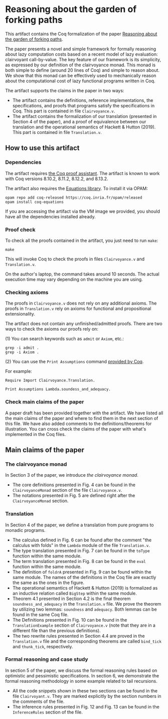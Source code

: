 # Reasoning about the garden of forking paths

This artifact contains the Coq formalization of the paper [Reasoning about the
garden of forking paths](https://arxiv.org/abs/2103.07543).

The paper presents a novel and simple framework for formally reasoning about
lazy computation costs based on a recent model of lazy evaluation: clairvoyant
call-by-value. The key feature of our framework is its simplicity, as expressed
by our definition of the clairvoyance monad. This monad is both simple to define
(around 20 lines of Coq) and simple to reason about. We show that this monad can
be effectively used to mechanically reason about the computational cost of lazy
functional programs written in Coq.

The artifact supports the claims in the paper in two ways:

- The artifact contains the definitions, reference implementations, the
  specifications, and proofs that programs satisfy the specifications in
  Coq. This part is contained in file `Clairvoyance.v`.
- The artifact contains the formalization of our translation (presented in
  Section 4 of the paper), and a proof of equivalence between our translation
  and the operational semantics of Hackett & Hutton (2019). This part is
  contained in file `Translation.v`.

## How to use this artifact

### Dependencies

The artifact requires [the Coq proof
assistant](https://coq.inria.fr/). The artifact is known to work with
Coq versions 8.10.2, 8.11.2, 8.12.2, and 8.13.2.

The artifact also requires the [Equations
library](https://github.com/mattam82/Coq-Equations). To install it via
OPAM:

``` shell
opam repo add coq-released https://coq.inria.fr/opam/released
opam install coq-equations
```

If you are accessing the artifact via the VM image we provided, you should have
all the dependencies installed already.

### Proof check

To check all the proofs contained in the artifact, you just need to
run `make`:

``` shell
make
```

This will invoke Coq to check the proofs in files `Clairvoyance.v` and
`Translation.v`.

On the author's laptop, the command takes around 10 seconds. The actual
execution time may vary depending on the machine you are using.

### Checking axioms

The proofs in `Clairvoyance.v` does not rely on any additional axioms. The
proofs in `Translation.v` rely on axioms for functional and propositional
extensionality.

The artifact does not contain any unfinished/admitted proofs. There are two ways
to check the axioms our proofs rely on:

(1) You can search keywords such as `admit` or `Axiom`, etc.:

``` shell
grep -i admit .
grep -i Axiom .
```

(2) You can use the `Print Assumptions` command [provided by
Coq](https://coq.inria.fr/refman/proof-engine/vernacular-commands.html#coq:cmd.Print-Assumptions).

For example:

``` coq
Require Import Clairvoyance.Translation.

Print Assumptions Lambda.soundess_and_adequacy.
```

### Check main claims of the paper

A paper draft has been provided together with the artifact. We have listed all
the main claims of the paper and where to find them in the next section of this
file. We have also added comments to the definitions/theorems for
illustration. You can cross check the claims of the paper with what's
implemented in the Coq files.

## Main claims of the paper

### The clairvoyance monad

In Section 3 of the paper, we introduce _the clairvoyance monad_.

- The core definitions presented in Fig. 4 can be found in the
  `ClairvoyanceMonad` section of the file `Clairvoyance.v`.
- The notations presented in Fig. 5 are defined right after the
  `ClairvoyanceMonad` section.

### Translation

In Section 4 of the paper, we define a translation from pure programs to monadic
programs.

- The calculus defined in Fig. 6 can be found after the comment "the calculus
  with folds" in the `Lambda` module of the file `Translation.v`.
- The type translation presented in Fig. 7 can be found in the `toType` function
  within the same module.
- The term translation presented in Fig. 8 can be found in the `eval` function
  within the same module.
- The definition of `foldrA` presented in Fig. 9 can be found within the same
  module. The names of the definitions in the Coq file are exactly the same as
  the ones in the figure.
- The operational semantics of Hackett & Hutton (2019) is formalized as an
  inductive relation called `BigStep` within the same module.
- Theorem 4.1 presented in Section 4.2 is the final theorem
  `soundness_and_adequacy` in the `Translation.v` file. We prove the theorem by
  utilizing two lemmas: `soundness` and `adequacy`. Both lemmas can be found in
  the same Coq file.
- The Definitions presented in Fig. 10 can be found in the `TranslationExample`
  section of `Clairvoyance.v` (note that they are in a different file than the
  previous definitions).
- The two rewrite rules presented in Section 4.4 are proved in the
  `Translation.v` file and the corresponding theorems are called `bind_tick` and
  `thunk_tick`, respectively.

### Formal reasoning and case study

In section 5 of the paper, we discuss the formal reasoning rules based on
optimistic and pessimistic specifications. In section 6, we demonstrate the
formal reasoning methodology in some example related to tail recursions.

- All the code snippets shown in these two sections can be found in the file
  `Clairvoyant.v`. They are marked explicitly by the section numbers in the
  comments of the file.
- The inference rules presented in Fig. 12 and Fig. 13 can be found in the
  `InferenceRules` section of the file.
